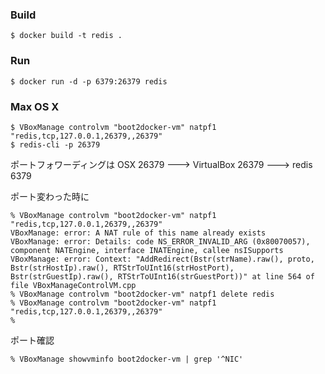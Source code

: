 ### Build
```
$ docker build -t redis .
```

### Run
```
$ docker run -d -p 6379:26379 redis
```

### Max OS X
```
$ VBoxManage controlvm "boot2docker-vm" natpf1 "redis,tcp,127.0.0.1,26379,,26379"
$ redis-cli -p 26379
```

ポートフォワーディングは
OSX 26379 ---> VirtualBox 26379 ---> redis 6379


ポート変わった時に
```
% VBoxManage controlvm "boot2docker-vm" natpf1 "redis,tcp,127.0.0.1,26379,,26379"
VBoxManage: error: A NAT rule of this name already exists
VBoxManage: error: Details: code NS_ERROR_INVALID_ARG (0x80070057), component NATEngine, interface INATEngine, callee nsISupports
VBoxManage: error: Context: "AddRedirect(Bstr(strName).raw(), proto, Bstr(strHostIp).raw(), RTStrToUInt16(strHostPort), Bstr(strGuestIp).raw(), RTStrToUInt16(strGuestPort))" at line 564 of file VBoxManageControlVM.cpp
% VBoxManage controlvm "boot2docker-vm" natpf1 delete redis
% VBoxManage controlvm "boot2docker-vm" natpf1 "redis,tcp,127.0.0.1,26379,,26379"
%
```

ポート確認
```
% VBoxManage showvminfo boot2docker-vm | grep '^NIC'
```

